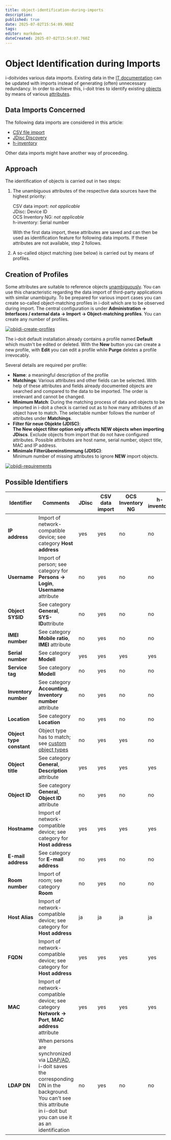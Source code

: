 ```yaml
---
title: object-identification-during-imports
description: 
published: true
date: 2025-07-02T15:54:09.908Z
tags: 
editor: markdown
dateCreated: 2025-07-02T15:54:07.760Z
---
```


# Object Identification during Imports

i-doitvides various data imports. Existing data in the [IT documentation](../glossary.md) can be updated with imports instead of generating (often) unnecessary redundancy. In order to achieve this, i-doit tries to identify existing [objects](../basics/structure-of-the-it-documentation.md) by means of various [attributes](../basics/structure-of-the-it-documentation.md).

## Data Imports Concerned

The following data imports are considered in this article:

*   [CSV file import](./csv-data-import/index.md)
*   [JDisc Discovery](jdisc/index.md)
*   [h-inventory](h-inventory.md)

Other data imports might have another way of proceeding.

## Approach

The identification of objects is carried out in two steps:

1. The unambiguous attributes of the respective data sources have the highest priority:

    CSV data import: _not applicable_<br>
    JDisc: Device ID<br>
    OCS Inventory NG: _not applicable_<br>
    h-inventory: Serial number<br>

    With the first data import, these attributes are saved and can then be used as identification feature for following data imports. If these attributes are not available, step 2 follows.

2. A so-called object matching (see below) is carried out by means of profiles.

## Creation of Profiles

Some attributes are suitable to reference objects [unambiguously](../basics/unique-references.md). You can use this characteristic regarding the data import of third-party applications with similar unambiguity. To be prepared for various import cases you can create so-called object-matching profiles in i-doit which are to be observed during import. The central configuration is under **Administration → Interfaces / external data → Import → Object-matching profiles**. You can create any number of profiles.

[![objidi-create-profiles](../assets/images/en/consolidate-data/object-identification-during-imports/1-oidi.png)](../assets/images/en/consolidate-data/object-identification-during-imports/1-oidi.png)

The i-doit default installation already contains a profile named **Default** which mustn't be edited or deleted. With the **New** button you can create a new profile, with **Edit** you can edit a profile while **Purge** deletes a profile irrevocably.

Several details are required per profile:

*   **Name**: a meaningful description of the profile
*   **Matchings**: Various attributes and other fields can be selected. With help of these attributes and fields already documented objects are searched and compared to the data to be imported. The order is irrelevant and cannot be changed.
*   **Minimum Match**: During the matching process of data and objects to be imported in i-doit a check is carried out as to how many attributes of an object have to match. The selectable number follows the number of attributes under **Matchings**.
*   **Filter für neue Objekte (JDISC)**:<br>**The New object filter option only affects NEW objects when importing JDiscs**. Exclude objects from import that do not have configured attributes. Possible attributes are host name, serial number, object title, MAC and IP address.
*   **Minimale Filterübereinstimmung (JDISC)**:<br>Minimum number of missing attributes to ignore **NEW** import objects.

[![objidi-requirements](../assets/images/en/consolidate-data/object-identification-during-imports/2-oidi.png)](../assets/images/en/consolidate-data/object-identification-during-imports/2-oidi.png)

## Possible Identifiers

| Identifier               | Comments                                                                                                                                                                                                                                        | JDisc | CSV data import | OCS Inventory NG | h-inventory |
| ------------------------ | ----------------------------------------------------------------------------------------------------------------------------------------------------------------------------------------------------------------------------------------------- | ----- | --------------- | ---------------- | ----------- |
| **IP address**           | Import of network-compatible device; see category **Host address**                                                                                                                                                                              | yes   | yes             | no               | no          |
| **Username**             | Import of person; see category for **Persons → Login**, **Username** attribute                                                                                                                                                                  | no    | yes             | no               | no          |
| **Object SYSID**         | See category **General**, **SYS-ID**attribute                                                                                                                                                                                                   | no    | yes             | no               | no          |
| **IMEI number**          | See category **Mobile ratio**, **IMEI** attribute                                                                                                                                                                                               | no    | yes             | no               | no          |
| **Serial number**        | See category **Modell**                                                                                                                                                                                                                         | yes   | yes             | yes              | yes         |
| **Service tag**          | See category **Modell**                                                                                                                                                                                                                         | no    | yes             | no               | no          |
| **Inventory number**     | See category **Accounting**, **Inventory number** attribute                                                                                                                                                                                     | no    | yes             | no               | no          |
| **Location**             | See category **Location**                                                                                                                                                                                                                       | no    | yes             | no               | no          |
| **Object type constant** | Object type has to match; see [custom object types](../basics/custom-object-types.md)                                                                                                                                                           | no    | yes             | yes              | no          |
| **Object title**         | See category **General**, **Description** attribute                                                                                                                                                                                             | yes   | yes             | yes              | yes         |
| **Object ID**            | See category **General**, **Object ID** attribute                                                                                                                                                                                               | no    | yes             | no               | no          |
| **Hostname**             | Import of network-compatible device; see category for **Host address**                                                                                                                                                                          | yes   | yes             | yes              | yes         |
| **E-mail address**       | See category for **E-mail address**                                                                                                                                                                                                             | no    | yes             | no               | no          |
| **Room number**          | Import of room; see category **Room**                                                                                                                                                                                                           | no    | yes             | no               | no          |
| **Host Alias**           | Import of network-compatible device; see category for **Host address**                                                                                                                                                                          | ja    | ja              | ja               | ja          |
| **FQDN**                 | Import of network-compatible device; see category for **Host address**                                                                                                                                                                          | yes   | yes             | yes              | yes         |
| **MAC**                  | Import of network-compatible device; see category **Network → Port**,  **MAC address** attribute                                                                                                                                                | yes   | yes             | yes              | yes         |
| **LDAP DN**              | When persons are synchronized via [LDAP/AD](../user-authentication-and-management/ldap-directory/index.md), i-doit saves the corresponding DN in the background. You can't see this attribute in i-doit but you can use it as an identification | no    | yes             | no               | no          |
